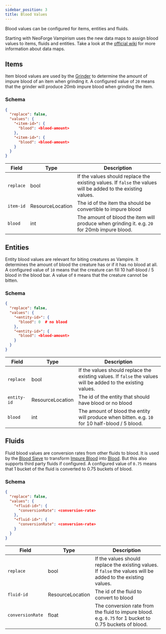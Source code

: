 ```yaml
---
sidebar_position: 3
title: Blood Values
---
```


Blood values can be configured for items, entities and fluids.

Starting with NeoForge Vampirism uses the new data maps to assign blood values to items, fluids and entities. Take a look at the [official wiki](https://docs.neoforged.net/docs/datamaps/structure) for more information about data maps.

## Items
Item blood values are used by the [Grinder](../wiki/content/blocks#grinder) to determine the amount of impure blood of an item when grinding it.
A configured value of `20` means that the grinder will produce 20mb impure blood when grinding the item.

### Schema
```json title="data/vampirism/data_maps/item/item_blood_value.json"
{
  "replace": false,
  "values": {
    "<item-id>": {
      "blood": <blood-amount>
    },
    "<item-id>": {
      "blood": <blood-amount>
    }
  }
}
```

| Field     | Type             | Description                                                                                                   |
|-----------|------------------|---------------------------------------------------------------------------------------------------------------|
| `replace` | bool             | If the values should replace the existing values. If `false` the values will be added to the existing values. |
| `item-id` | ResourceLocation | The id of the item tha should be convertible to impure blood                                                  |
| `blood`   | int              | The amount of blood the item will produce when grinding it. e.g. `20` for 20mb impure blood.                  |

## Entities
Entity blood values are relevant for biting creatures as Vampire. It determines the amount of blood the creature has or if it has no blood at all.
A configured value of `10` means that the creature can fill 10 half-blood / 5 blood in the blood bar.
A value of `0` means that the creature cannot be bitten.

### Schema
```json title="data/vampirism/data_maps/item/entity_blood_value.json"
{
  "replace": false,
  "values": {
    "<entity-id>": {
      "blood": 0  # no blood
    },
    "<entity-id>": {
      "blood": <blood-amount>
    }
  }
}
```

| Field             | Type             | Description                                                                                                   |
|-------------------|------------------|---------------------------------------------------------------------------------------------------------------|
| `replace`         | bool             | If the values should replace the existing values. If `false` the values will be added to the existing values. |
| `entity-id`       | ResourceLocation | The id of the entity that should have blood or no blood                                                       |
| `blood`           | int              | The amount of blood the entity will produce when bitten. e.g. `10` for 10 half-blood / 5 blood.               |

## Fluids
Fluid blood values are conversion rates from other fluids to blood. It is used by the [Blood Sieve](../wiki/content/blocks#blood-sieve) to transform [Impure Blood](../wiki/content/fluids#impure-blood) into [Blood](../wiki/content/fluids#blood).
But this also supports third party fluids if configured. A configured value of `0.75` means that 1 bucket of the fluid is converted to 0.75 buckets of blood.

### Schema

```json title="data/vampirism/data_maps/item/fluid_blood_conversion.json"
{
  "replace": false,
  "values": {
    "<fluid-id>": {
      "conversionRate": <conversion-rate>
    },
    "<fluid-id>": {
      "conversionRate": <conversion-rate>
    }
  }
}
```

| Field            | Type             | Description                                                                                                   |
|------------------|------------------|---------------------------------------------------------------------------------------------------------------|
| `replace`        | bool             | If the values should replace the existing values. If `false` the values will be added to the existing values. |
| `fluid-id`       | ResourceLocation | The id of the fluid to convert to blood                                                                       |
| `conversionRate` | float            | The conversion rate from the fluid to impure blood. e.g. `0.75` for 1 bucket to 0.75 buckets of blood.        |